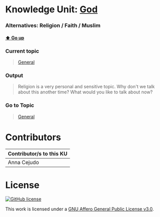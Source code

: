 # Knowledge Unit: [God](../../knowledge_units/general/god.md)
### Alternatives:   Religion   /  Faith   /  Muslim 
#### [:arrow_up: Go up](../../topics/general.md)
### Current topic
> [General](../../topics/general.md)
### Output
> Religion is a very personal and sensitive topic. Why don&#039;t we talk about this another time? What would you like to talk about now?
### Go to Topic
> [General](../../topics/general.md)


# Contributors

| Contributor/s to this KU |
| - | 
| Anna Cejudo |

# License
[![GitHub license](https://img.shields.io/github/license/inbrainz/cerebro)](https://github.com/inbrainz/cerebro/blob/master/LICENSE)

This work is licensed under a [GNU Affero General Public License v3.0](https://www.gnu.org/licenses/agpl-3.0.txt).